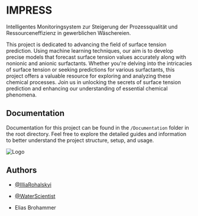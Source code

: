 # IMPRESS

Intelligentes Monitoringsystem zur Steigerung der Prozessqualität und Ressourceneffizienz in gewerblichen Wäschereien.

This project is dedicated to advancing the field of surface tension prediction. Using machine learning techniques, our aim is to develop precise models that forecast surface tension values accurately along with nonionic and anionic surfactants. Whether you're delving into the intricacies of surface tension or seeking predictions for various surfactants, this project offers a valuable resource for exploring and analyzing these chemical processes. Join us in unlocking the secrets of surface tension prediction and enhancing our understanding of essential chemical phenomena.

## Documentation

Documentation for this project can be found in the `/Documentation` folder in the root directory. Feel free to explore the detailed guides and information to better understand the project structure, setup, and usage.


<img src="https://uploads-ssl.webflow.com/5c6aecb792a5f687ab46d3b4/63e2791dadefa027c17bc7c9_Hohenstein_Logo.png" alt="Logo">


## Authors

- [@IlliaRohalskyi](https://www.github.com/IlliaRohalskyi)

- [@WaterScientist](https://www.github.com/WaterScientist)

- Elias Brohammer

